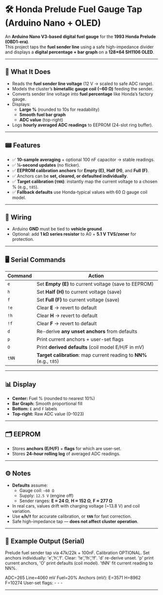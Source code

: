 # 🛠️ Honda Prelude Fuel Gauge Tap (Arduino Nano + OLED)

An **Arduino Nano V3-based digital fuel gauge** for the **1993 Honda Prelude (OBD1-era)**.  
This project taps the **fuel sender line** using a safe high-impedance divider and displays a **digital percentage + bar graph** on a **128×64 SH1106 OLED**.

---

## 🚗 What It Does
- Reads the **fuel sender line voltage** (12 V → scaled to safe ADC range).  
- Models the cluster’s **bimetallic gauge coil (~60 Ω)** feeding the sender.  
- Converts sender line voltage into **fuel percentage** like Honda’s factory gauge.  
- Displays:
  - **Large %** (rounded to 10s for readability)  
  - **Smooth fuel bar graph**  
  - **ADC value** (top-right)  
- Logs **hourly averaged ADC readings** to EEPROM (24-slot ring buffer).  

---

## 📟 Features
- ✅ **10-sample averaging** + optional 100 nF capacitor → stable readings.  
- ✅ **¼-second updates** (no flicker).  
- ✅ **EEPROM calibration anchors** for **Empty (E)**, **Half (H)**, and **Full (F)**.  
- ✅ Anchors can be **set, cleared, or defaulted individually**.  
- ✅ **Target calibration (`tNN`)**: instantly map the current voltage to a chosen % (e.g., `t85`).  
- ✅ **Fallback defaults** use Honda-typical values with 60 Ω gauge coil model.  

---

## 🔌 Wiring
- Arduino **GND** must be tied to **vehicle ground**.  
- Optional: add **1 kΩ series resistor** to A0 + **5.1 V TVS/zener** for protection.  

---

## 🖥️ Serial Commands

| Command | Action |
|---------|--------|
| `e`     | Set **Empty (E)** to current voltage (save to EEPROM) |
| `h`     | Set **Half (H)** to current voltage (save) |
| `f`     | Set **Full (F)** to current voltage (save) |
| `!e`    | Clear **E** → revert to default |
| `!h`    | Clear **H** → revert to default |
| `!f`    | Clear **F** → revert to default |
| `d`     | Re-derive **any unset anchors** from defaults |
| `p`     | Print current anchors + user-set flags |
| `O`     | Print **derived defaults** (coil model E/H/F in mV) |
| `tNN`   | **Target calibration**: map current reading to **NN%** (e.g., `t85`) |

---

## 📊 Display
- **Center:** Fuel % (rounded to nearest 10%)  
- **Bar Graph:** Smooth proportional fill  
- **Bottom:** `E` and `F` labels  
- **Top-right:** Raw ADC value (0–1023)  

---

## 🗂️ EEPROM
- Stores **anchors (E/H/F)** + **flags** for which are user-set.  
- Stores **24-hour rolling log** of averaged ADC readings.  

---

## ⚙️ Notes
- **Defaults** assume:  
  - Gauge coil: `~60 Ω`  
  - Supply: `12.5 V` (engine off)  
  - Sender ranges: **E ≈ 24 Ω**, **H ≈ 152 Ω**, **F ≈ 277 Ω**  
- In real cars, values drift with charging voltage (~13.8 V) and coil variation.  
- Use **`e`/`h`/`f`** for accurate calibration, or **`tNN`** for fast correction.  
- Safe high-impedance tap — **does not affect cluster operation**.  

---

## 📸 Example Output (Serial)

Prelude fuel sender tap via 47k/22k + 100nF. Calibration OPTIONAL. Set anchors individually: 'e','h','f'. Clear: '!e','!h','!f'. 'd' re-derive unset. 'p' print current anchors, 'O' print defaults (coil model). 'tNN' fit current reading to NN%.

ADC=265  Line=4060 mV  Fuel=20% Anchors (mV): E=3571 H=8962 F=10274 User-set flags: - - -

---
